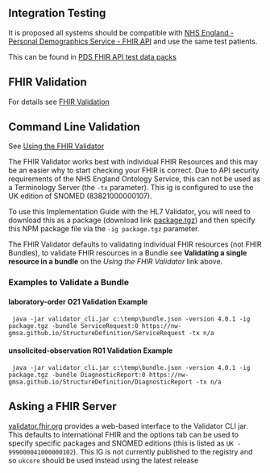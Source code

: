 
## Integration Testing

It is proposed all systems should be compatible with [NHS England - Personal Demographics Service - FHIR API](https://digital.nhs.uk/developer/api-catalogue/personal-demographics-service-fhir) and use the same test patients.

This can be found in [PDS FHIR API test data packs](https://digital.nhs.uk/developer/api-catalogue/personal-demographics-service-fhir/pds-fhir-api-test-data)



## FHIR Validation

For details see [FHIR Validation](https://hl7.org/fhir/R4/validation.html)

## Command Line Validation

See [Using the FHIR Validator](https://confluence.hl7.org/display/FHIR/Using+the+FHIR+Validator)

The FHIR Validator works best with individual FHIR Resources and this may be an easier why to start checking your FHIR is correct.
Due to API security requirements of the NHS England Ontology Service, this can not be used as a Terminology Server (the `-tx` parameter). This ig is configured to use the UK edition of SNOMED (83821000000107).

To use this Implementation Guide with the HL7 Validator, you will need to download this as a package (download link [package.tgz](package.tgz)) and then specify this NPM package file via the `-ig package.tgz` parameter.

The FHIR Validator defaults to validating individual FHIR resources (not FHIR Bundles), to validate FHIR resources in a Bundle see **Validating a single resource in a bundle** on the *Using the FHIR Validator* link above.

### Examples to Validate a Bundle

#### laboratory-order O21 Validation Example

```aiignore
 java -jar validator_cli.jar c:\temp\bundle.json -version 4.0.1 -ig package.tgz -bundle ServiceRequest:0 https://nw-gmsa.github.io/StructureDefinition/ServiceRequest -tx n/a
```

#### unsolicited-observation R01 Validation Example

```aiignore
 java -jar validator_cli.jar c:\temp\bundle.json -version 4.0.1 -ig package.tgz -bundle DiagnosticReport:0 https://nw-gmsa.github.io/StructureDefinition/DiagnosticReport -tx n/a
```

## Asking a FHIR Server

[validator.fhir.org](https://validator.fhir.org/) provides a web-based interface to the Validator CLI jar. This defaults to international FHIR and the options tab can be used to specify specific packages and SNOMED editions (this is listed as `UK - 999000041000000102`). This IG is not currently published to the registry and so `ukcore` should be used instead using the latest release





